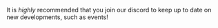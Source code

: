 It is *highly* recommended that you join our discord to keep up to date on new developments, such as events!